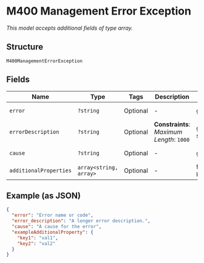 
# M400 Management Error Exception

*This model accepts additional fields of type array.*

## Structure

`M400ManagementErrorException`

## Fields

| Name | Type | Tags | Description | Getter | Setter |
|  --- | --- | --- | --- | --- | --- |
| `error` | `?string` | Optional | - | getError(): ?string | setError(?string error): void |
| `errorDescription` | `?string` | Optional | **Constraints**: *Maximum Length*: `1000` | getErrorDescription(): ?string | setErrorDescription(?string errorDescription): void |
| `cause` | `?string` | Optional | - | getCause(): ?string | setCause(?string cause): void |
| `additionalProperties` | `array<string, array>` | Optional | - | findAdditionalProperty(string key): array | additionalProperty(string key, array value): void |

## Example (as JSON)

```json
{
  "error": "Error name or code",
  "error_description": "A longer error description.",
  "cause": "A cause for the error",
  "exampleAdditionalProperty": {
    "key1": "val1",
    "key2": "val2"
  }
}
```

